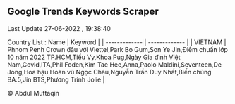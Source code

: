 

## Google Trends Keywords Scraper 
 
Last Update 27-06-2022 , 19:38:40

Country List :
 Name  | Keyword |
| ------------- | ------------- |
| VIETNAM | Phnom Penh Crown đấu với Viettel,Park Bo Gum,Son Ye Jin,Điểm chuẩn lớp 10 năm 2022 TP.HCM,Tiểu Vy,Khoa Pug,Ngày Gia đình Việt Nam,Covid,ITA,Phil Foden,Kim Tae Hee,Anna,Paolo Maldini,Seventeen,De Jong,Hoa hậu Hoàn vũ Ngọc Châu,Nguyễn Trần Duy Nhất,Biến chủng BA.5,Jin BTS,Phương Trinh Jolie |



© Abdul Muttaqin 
